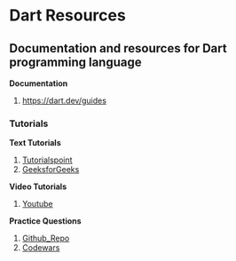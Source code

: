 # Dart Resources

## Documentation and resources for Dart programming language

**Documentation**
1. https://dart.dev/guides

### Tutorials

**Text Tutorials**
1. [Tutorialspoint](https://www.tutorialspoint.com/dart_programming/index.htm)
2. [GeeksforGeeks](https://www.geeksforgeeks.org/dart-tutorial/)

**Video Tutorials**
1. [Youtube](https://www.youtube.com/watch?v=QGqMJzywasg&list=PL4cUxeGkcC9iVGY3ppchN9kIauln8IiEh)

**Practice Questions**
1. [Github_Repo](https://gist.github.com/skdblog1999/38ef784799f4975050fa2b52c9a8b95b)
2. [Codewars](https://www.codewars.com/kata/search/dart?q=&beta=false&order_by=sort_date%20desc)
